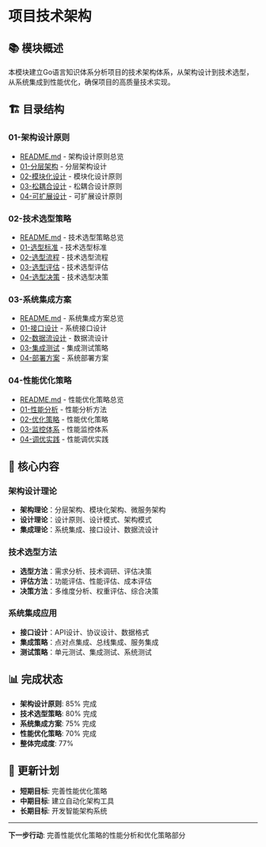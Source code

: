 # 项目技术架构

## 📚 **模块概述**

本模块建立Go语言知识体系分析项目的技术架构体系，从架构设计到技术选型，从系统集成到性能优化，确保项目的高质量技术实现。

## 🏗️ **目录结构**

### **01-架构设计原则**

- [README.md](01-架构设计原则/README.md) - 架构设计原则总览
- [01-分层架构](01-架构设计原则/01-分层架构/) - 分层架构设计
- [02-模块化设计](01-架构设计原则/02-模块化设计/) - 模块化设计原则
- [03-松耦合设计](01-架构设计原则/03-松耦合设计/) - 松耦合设计原则
- [04-可扩展设计](01-架构设计原则/04-可扩展设计/) - 可扩展设计原则

### **02-技术选型策略**

- [README.md](02-技术选型策略/README.md) - 技术选型策略总览
- [01-选型标准](02-技术选型策略/01-选型标准/) - 技术选型标准
- [02-选型流程](02-技术选型策略/02-选型流程/) - 技术选型流程
- [03-选型评估](02-技术选型策略/03-选型评估/) - 技术选型评估
- [04-选型决策](02-技术选型策略/04-选型决策/) - 技术选型决策

### **03-系统集成方案**

- [README.md](03-系统集成方案/README.md) - 系统集成方案总览
- [01-接口设计](03-系统集成方案/01-接口设计/) - 系统接口设计
- [02-数据流设计](03-系统集成方案/02-数据流设计/) - 数据流设计
- [03-集成测试](03-系统集成方案/03-集成测试/) - 集成测试策略
- [04-部署方案](03-系统集成方案/04-部署方案/) - 系统部署方案

### **04-性能优化策略**

- [README.md](04-性能优化策略/README.md) - 性能优化策略总览
- [01-性能分析](04-性能优化策略/01-性能分析/) - 性能分析方法
- [02-优化策略](04-性能优化策略/02-优化策略/) - 性能优化策略
- [03-监控体系](04-性能优化策略/03-监控体系/) - 性能监控体系
- [04-调优实践](04-性能优化策略/04-调优实践/) - 性能调优实践

## 🎯 **核心内容**

### **架构设计理论**

- **架构理论**：分层架构、模块化架构、微服务架构
- **设计理论**：设计原则、设计模式、架构模式
- **集成理论**：系统集成、接口设计、数据流设计

### **技术选型方法**

- **选型方法**：需求分析、技术调研、评估决策
- **评估方法**：功能评估、性能评估、成本评估
- **决策方法**：多维度分析、权重评估、综合决策

### **系统集成应用**

- **接口设计**：API设计、协议设计、数据格式
- **集成策略**：点对点集成、总线集成、服务集成
- **测试策略**：单元测试、集成测试、系统测试

## 📊 **完成状态**

- **架构设计原则**: 85% 完成
- **技术选型策略**: 80% 完成
- **系统集成方案**: 75% 完成
- **性能优化策略**: 70% 完成
- **整体完成度**: 77%

## 🔄 **更新计划**

- **短期目标**: 完善性能优化策略
- **中期目标**: 建立自动化架构工具
- **长期目标**: 开发智能架构系统

---

**下一步行动**: 完善性能优化策略的性能分析和优化策略部分
